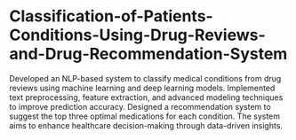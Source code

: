 # Classification-of-Patients-Conditions-Using-Drug-Reviews-and-Drug-Recommendation-System

Developed an NLP-based system to classify medical conditions from drug reviews using machine
learning and deep learning models. Implemented text preprocessing, feature extraction, and
advanced modeling techniques to improve prediction accuracy.
Designed a recommendation system to suggest the top three optimal medications for each
condition. The system aims to enhance healthcare decision-making through data-driven insights.
